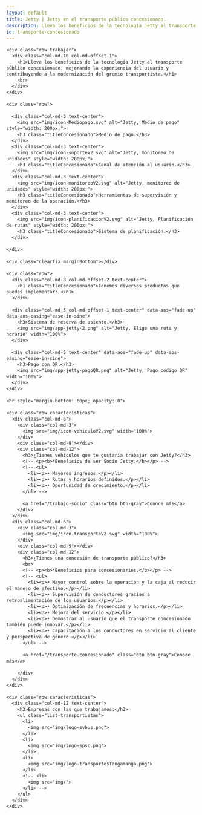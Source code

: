 ```yaml
---
layout: default
title: Jetty | Jetty en el transporte público concesionado.
description: Lleva los beneficios de la tecnología Jetty al transporte público concesionado.
id: transporte-concesionado
---
```


<div class="container-fluid gradient">
  <div class="container concesionado">

    <div class="row trabajar">
      <div class="col-md-10 col-md-offset-1">
        <h1>Lleva los beneficios de la tecnología Jetty al transporte público concesionado, mejorando la experiencia del usuario y contribuyendo a la modernización del gremio transportista.</h1>
        <br>
      </div>
    </div>

    <div class="row">

      <div class="col-md-3 text-center">
        <img src="img/icon-Mediopago.svg" alt="Jetty, Medio de pago" style="width: 200px;">
        <h3 class="titleConcesionado">Medio de pago.</h3>
      </div>
      <div class="col-md-3 text-center">
        <img src="img/icon-soporteV2.svg" alt="Jetty, monitoreo de unidades" style="width: 200px;">
        <h3 class="titleConcesionado">Canal de atención al usuario.</h3>
      </div>
      <div class="col-md-3 text-center">
        <img src="img/icon-monitoreoV2.svg" alt="Jetty, monitoreo de unidades" style="width: 200px;">
        <h3 class="titleConcesionado">Herramientas de supervisión y monitoreo de la operación.</h3>
      </div>
      <div class="col-md-3 text-center">
        <img src="img/icon-planificacionV2.svg" alt="Jetty, Planificación de rutas" style="width: 200px;">
        <h3 class="titleConcesionado">Sistema de planificación.</h3>
      </div>

    </div>

    <div class="clearfix marginBottom"></div>

    <div class="row">
      <div class="col-md-8 col-md-offset-2 text-center">
        <h1 class="titleConcesionado">Tenemos diversos productos que puedes implementar: </h1>
      </div>

      <div class="col-md-5 col-md-offset-1 text-center" data-aos="fade-up" data-aos-easing="ease-in-sine">
        <h3>Sistema de reserva de asiento.</h3>
        <img src="img/app-jetty-2.png" alt="Jetty, Elige una ruta y horario" width="100%">
      </div>

      <div class="col-md-5 text-center" data-aos="fade-up" data-aos-easing="ease-in-sine">
        <h3>Pago con QR.</h3>
        <img src="img/app-jetty-pagoQR.png" alt="Jetty, Pago código QR" width="100%">
      </div>
    </div>

    <hr style="margin-bottom: 60px; opacity: 0">

    <div class="row caracteristicas">
      <div class="col-md-6">
        <div class="col-md-3">
          <img src="img/icon-vehiculoV2.svg" width="100%">
        </div>
        <div class="col-md-9"></div>
        <div class="col-md-12">
          <h3>¿Tienes vehículos que te gustaría trabajar con Jetty?</h3>
          <!-- <p><b>*Beneficios de ser Socio Jetty.</b></p> -->
          <!-- <ul>
            <li><p>• Mayores ingresos.</p></li>
            <li><p>• Rutas y horarios definidos.</p></li>
            <li><p>• Oportunidad de crecimiento.</p></li>
          </ul> -->

          <a href="/trabajo-socio" class="btn btn-gray">Conoce más</a>
        </div>
      </div>
      <div class="col-md-6">
        <div class="col-md-3">
          <img src="img/icon-transporteV2.svg" width="100%">
        </div>
        <div class="col-md-9"></div>
        <div class="col-md-12">
          <h3>¿Tienes una concesión de transporte público?</h3>
          <br>
          <!-- <p><b>*Beneficios para concesionarios.</b></p> -->
          <!-- <ul>
            <li><p>• Mayor control sobre la operación y la caja al reducir el manejo de efectivo.</p></li>
            <li><p>• Supervisión de conductores gracias a retroalimentación de los usuarios.</p></li>
            <li><p>• Optimización de frecuencias y horarios.</p></li>
            <li><p>• Mejora del servicio.</p></li>
            <li><p>• Demostrar al usuario que el transporte concesionado también puede innovar.</p></li>
            <li><p>• Capacitación a los conductores en servicio al cliente y perspectiva de género.</p></li>
          </ul> -->

          <a href="/transporte-concesionado" class="btn btn-gray">Conoce más</a>

        </div>
      </div>
    </div>

    <div class="row caracteristicas">
      <div class="col-md-12 text-center">
        <h3>Empresas con las que trabajamos:</h3>
        <ul class="list-transportistas">
          <li>
            <img src="img/logo-svbus.png">
          </li>
          <li>
            <img src="img/logo-spsc.png">
          </li>
          <li>
            <img src="img/logo-transportesTangamanga.png">
          </li>
          <!-- <li>
            <img src="img/">
          </li> -->
        </ul>
      </div>
    </div>

  </div>
</div>


